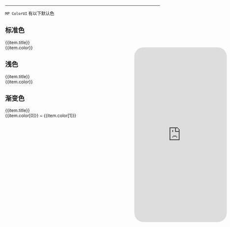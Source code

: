 ***

`MP ColorUI` 有以下默认色

## 标准色

<div style='display: flex; flex-wrap: wrap; justify-content: flex-start'>
  <div :style='`border-radius: 8px; width: 120px; height: 60px; background-color: ${item.color}; color: ${item.fontColor}; display: flex; flex-direction: column; justify-content: center; align-items: center; flex: 0 0 auto; margin: 10px`' v-for="item in baseColor" >
    <div>{{item.title}}</div>
    <div>{{item.color}}</div>
  </div>
</div>

## 浅色

<div style='display: flex; flex-wrap: wrap; justify-content: flex-start'>
  <div :style='`border-radius: 8px; width: 120px; height: 60px; background-color: ${item.color}; color: ${item.fontColor}; display: flex; flex-direction: column; justify-content: center; align-items: center; flex: 0 0 auto; margin: 10px`' v-for="item in lightColor" >
    <div>{{item.title}}</div>
    <div>{{item.color}}</div>
  </div>
</div>

## 渐变色

<div style='display: flex; flex-wrap: wrap; justify-content: flex-start'>
  <div :style='`border-radius: 8px; width: 200px; height: 60px; background: linear-gradient(45deg, ${item.color[0]}, ${item.color[1]}); color: #fff; display: flex; flex-direction: column; justify-content: center; align-items: center; flex: 0 0 auto; margin: 10px`' v-for="item in gradualColor" >
    <div>{{item.title}}</div>
    <div>{{item.color[0]}} ~ {{item.color[1]}}</div>
  </div>
</div>

<div style="position: fixed; right:10px; top: 5%">
<iframe style="border-radius: 30px; border: 1px solid antiquewhite" src="http://118.25.36.24:8080/#/pages/components/color/index" height="568" width="300"></iframe>
</div>

<script>
new Vue({
  el: '#main',
  data: {
      baseColor: [
        {
          title: 'red',
          color: '#e54d42',
          fontColor: '#ffffff'
        },
        {
          title: 'orange',
          color: '#f37b1d',
          fontColor: '#ffffff'
        },
        {
          title: 'yellow',
          color: '#fbbd08',
          fontColor: '#ffffff'
        },
        {
          title: 'olive',
          color: '#8dc63f',
          fontColor: '#ffffff'
        },
        {
          title: 'green',
          color: '#39b54a',
          fontColor: '#ffffff'
        },
        {
          title: 'cyan',
          color: '#1cbbb4',
          fontColor: '#ffffff'
        },
        {
          title: 'blue',
          color: '#0081ff',
          fontColor: '#ffffff'
        },
        {
          title: 'purple',
          color: '#6739b6',
          fontColor: '#ffffff'
        },
        {
          title: 'mauve',
          color: '#9c26b0',
          fontColor: '#ffffff'
        },
        {
          title: 'pink',
          color: '#e03997',
          fontColor: '#ffffff'
        },
        {
          title: 'brown',
          color: '#a5673f',
          fontColor: '#ffffff'
        },
        {
          title: 'grey',
          color: '#8799a3',
          fontColor: '#ffffff'
        },
        {
          title: 'black',
          color: '#333333',
          fontColor: '#ffffff'
        },
        {
          title: 'gray',
          color: '#aaaaaa',
          fontColor: '#ffffff'
        },
        {
          title: 'white',
          color: '#ffffff',
          fontColor: '#000000'
        }
      ],
    lightColor: [
      {
        title: 'redLight',
        color: '#fadbd9',
        fontColor: '#e54d42'
      },
      {
        title: 'orangeLight',
        color: '#fde6d2',
        fontColor: '#f37b1d'
      },
      {
        title: 'yellowLight',
        color: '#fef2ce',
        fontColor: '#fbbd08'
      },
      {
        title: 'oliveLight',
        color: '#e8f4d9',
        fontColor: '#8dc63f'
      },
      {
        title: 'greenLight',
        color: '#d7f0db',
        fontColor: '#39b54a'
      },
      {
        title: 'cyanLight',
        color: '#d2f1f0',
        fontColor: '#1cbbb4'
      },
      {
        title: 'blueLight',
        color: '#cce6ff',
        fontColor: '#0081ff'
      },
      {
        title: 'purpleLight',
        color: '#e1d7f0',
        fontColor: '#6739b6'
      },
      {
        title: 'mauveLight',
        color: '#ebd4ef',
        fontColor: '#9c26b0'
      },
      {
        title: 'pinkLight',
        color: '#f9d7ea',
        fontColor: '#e03997'
      },
      {
        title: 'brownLight',
        color: '#ede1d9',
        fontColor: '#a5673f'
      },
      {
        title: 'greyLight',
        color: '#e7ebed',
        fontColor: '#8799a3'
      }
    ],
    gradualColor: [
      {
        title: 'gradualRed',
        color: ['#f43f3b', '#ec008c']
      },
      {
        title: 'gradualOrange',
        color: ['#ff9700', '#ed1c24']
      },
      {
        title: 'gradualGreen',
        color: ['#39b54a', '#8dc63f']
      },
      {
        title: 'gradualPurple',
        color: ['#9000ff', '#5e00ff']
      },
      {
        title: 'gradualPink',
        color: ['#ec008c', '#6739b6']
      },
      {
        title: 'gradualBlue',
        color: ['#0081ff', '#1cbbb4']
      }
    ]
  }
})
</script>
